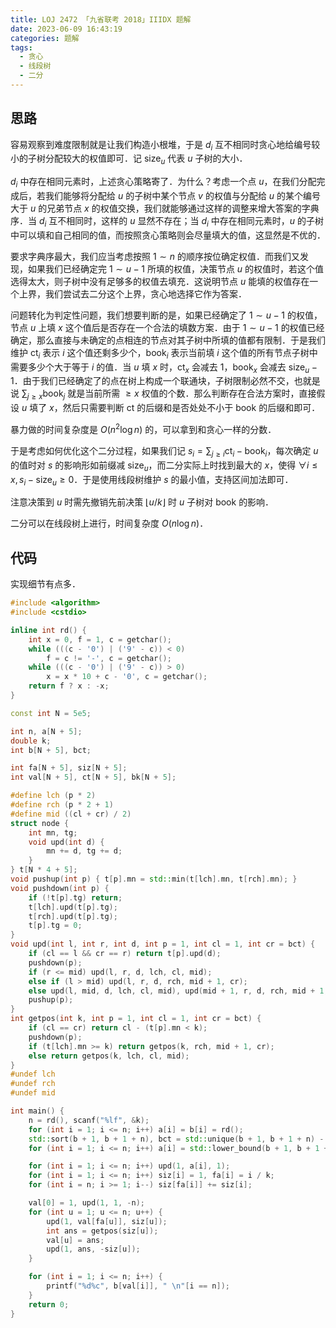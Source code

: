 ```yaml
---
title: LOJ 2472 「九省联考 2018」IIIDX 题解
date: 2023-06-09 16:43:19
categories: 题解
tags:
  - 贪心
  - 线段树
  - 二分
---
```


## 思路

容易观察到难度限制就是让我们构造小根堆，于是 $d_i$ 互不相同时贪心地给编号较小的子树分配较大的权值即可．记 $\mathrm{size}_u$ 代表 $u$ 子树的大小．

$d_i$ 中存在相同元素时，上述贪心策略寄了．为什么？考虑一个点 $u$，在我们分配完成后，若我们能够将分配给 $u$ 的子树中某个节点 $v$ 的权值与分配给 $u$ 的某个编号大于 $u$ 的兄弟节点 $x$ 的权值交换，我们就能够通过这样的调整来增大答案的字典序．当 $d_i$ 互不相同时，这样的 $u$ 显然不存在；当 $d_i$ 中存在相同元素时，$u$ 的子树中可以填和自己相同的值，而按照贪心策略则会尽量填大的值，这显然是不优的．

要求字典序最大，我们应当考虑按照 $1 \sim n$ 的顺序按位确定权值．而我们又发现，如果我们已经确定完 $1 \sim u - 1$ 所填的权值，决策节点 $u$ 的权值时，若这个值选得太大，则子树中没有足够多的权值去填充．这说明节点 $u$ 能填的权值存在一个上界，我们尝试去二分这个上界，贪心地选择它作为答案．

问题转化为判定性问题，我们想要判断的是，如果已经确定了 $1 \sim u - 1$ 的权值，节点 $u$ 上填 $x$ 这个值后是否存在一个合法的填数方案．由于 $1 \sim u - 1$ 的权值已经确定，那么直接与未确定的点相连的节点对其子树中所填的值都有限制．于是我们维护 $\mathrm{ct}_i$ 表示 $i$ 这个值还剩多少个，$\mathrm{book}_i$ 表示当前填 $i$ 这个值的所有节点子树中需要多少个大于等于 $i$ 的值．当 $u$ 填 $x$ 时，$\mathrm{ct}_x$ 会减去 $1$，$\mathrm{book}_x$ 会减去 $\mathrm{size}_u - 1$．由于我们已经确定了的点在树上构成一个联通块，子树限制必然不交，也就是说 $\sum_{j \ge x} \mathrm{book}_j$ 就是当前所需 $\ge x$ 权值的个数．那么判断存在合法方案时，直接假设 $u$ 填了 $x$，然后只需要判断 $\mathrm{ct}$ 的后缀和是否处处不小于 $\mathrm{book}$ 的后缀和即可．

暴力做的时间复杂度是 $O(n^2 \log n)$ 的，可以拿到和贪心一样的分数．

于是考虑如何优化这个二分过程，如果我们记 $s_i = \sum_{j \ge i} \mathrm{ct}_i - \mathrm{book}_i$，每次确定 $u$ 的值时对 $s$ 的影响形如前缀减 $\mathrm{size}_u$，而二分实际上时找到最大的 $x$，使得 $\forall i \le x, s_i - \mathrm{size}_u \ge 0$．于是使用线段树维护 $s$ 的最小值，支持区间加法即可．

注意决策到 $u$ 时需先撤销先前决策 $\lfloor u / k \rfloor$ 时 $u$ 子树对 $\mathrm{book}$ 的影响．

二分可以在线段树上进行，时间复杂度 $O(n \log n)$．

## 代码

实现细节有点多．

```cpp
#include <algorithm>
#include <cstdio>

inline int rd() {
	int x = 0, f = 1, c = getchar();
	while (((c - '0') | ('9' - c)) < 0)
		f = c != '-', c = getchar();
	while (((c - '0') | ('9' - c)) > 0)
		x = x * 10 + c - '0', c = getchar();
	return f ? x : -x;
}

const int N = 5e5;

int n, a[N + 5];
double k;
int b[N + 5], bct;

int fa[N + 5], siz[N + 5];
int val[N + 5], ct[N + 5], bk[N + 5];

#define lch (p * 2)
#define rch (p * 2 + 1)
#define mid ((cl + cr) / 2)
struct node {
	int mn, tg;
	void upd(int d) {
		mn += d, tg += d;
	}
} t[N * 4 + 5];
void pushup(int p) { t[p].mn = std::min(t[lch].mn, t[rch].mn); }
void pushdown(int p) {
	if (!t[p].tg) return;
	t[lch].upd(t[p].tg);
	t[rch].upd(t[p].tg);
	t[p].tg = 0;
}
void upd(int l, int r, int d, int p = 1, int cl = 1, int cr = bct) {
	if (cl == l && cr == r) return t[p].upd(d);
	pushdown(p);
	if (r <= mid) upd(l, r, d, lch, cl, mid);
	else if (l > mid) upd(l, r, d, rch, mid + 1, cr);
	else upd(l, mid, d, lch, cl, mid), upd(mid + 1, r, d, rch, mid + 1, cr);
	pushup(p);
}
int getpos(int k, int p = 1, int cl = 1, int cr = bct) {
	if (cl == cr) return cl - (t[p].mn < k);
	pushdown(p);
	if (t[lch].mn >= k) return getpos(k, rch, mid + 1, cr);
	else return getpos(k, lch, cl, mid);
}
#undef lch
#undef rch
#undef mid

int main() {
	n = rd(), scanf("%lf", &k);
	for (int i = 1; i <= n; i++) a[i] = b[i] = rd();
	std::sort(b + 1, b + 1 + n), bct = std::unique(b + 1, b + 1 + n) - b - 1;
	for (int i = 1; i <= n; i++) a[i] = std::lower_bound(b + 1, b + 1 + bct, a[i]) - b;

	for (int i = 1; i <= n; i++) upd(1, a[i], 1);
	for (int i = 1; i <= n; i++) siz[i] = 1, fa[i] = i / k;
	for (int i = n; i >= 1; i--) siz[fa[i]] += siz[i];

	val[0] = 1, upd(1, 1, -n);
	for (int u = 1; u <= n; u++) {
		upd(1, val[fa[u]], siz[u]);
		int ans = getpos(siz[u]);
		val[u] = ans;
		upd(1, ans, -siz[u]);
	}

	for (int i = 1; i <= n; i++) {
		printf("%d%c", b[val[i]], " \n"[i == n]);
	}
	return 0;
}
```
